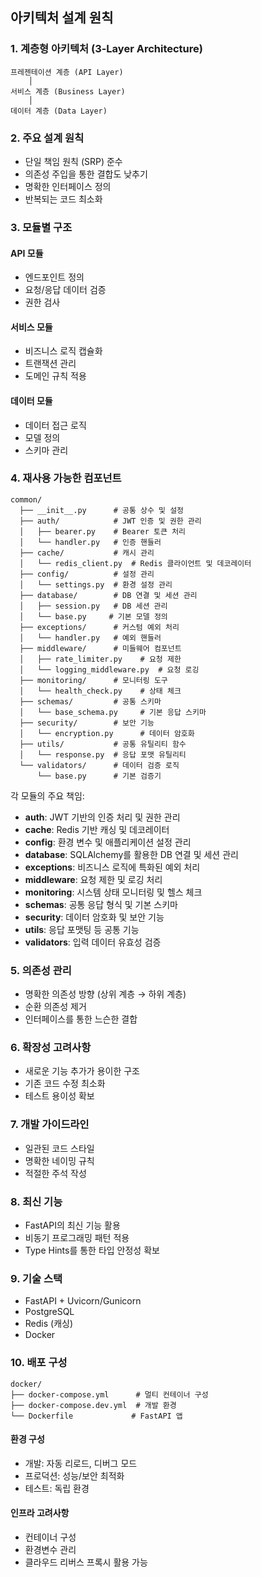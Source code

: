 ## 아키텍처 설계 원칙

### 1. 계층형 아키텍처 (3-Layer Architecture)

```
프레젠테이션 계층 (API Layer)
    │
서비스 계층 (Business Layer)
    │
데이터 계층 (Data Layer)
```

### 2. 주요 설계 원칙

- 단일 책임 원칙 (SRP) 준수
- 의존성 주입을 통한 결합도 낮추기
- 명확한 인터페이스 정의
- 반복되는 코드 최소화

### 3. 모듈별 구조

#### API 모듈

- 엔드포인트 정의
- 요청/응답 데이터 검증
- 권한 검사

#### 서비스 모듈

- 비즈니스 로직 캡슐화
- 트랜잭션 관리
- 도메인 규칙 적용

#### 데이터 모듈

- 데이터 접근 로직
- 모델 정의
- 스키마 관리

### 4. 재사용 가능한 컴포넌트

```
common/
  ├── __init__.py      # 공통 상수 및 설정
  ├── auth/            # JWT 인증 및 권한 관리
  │   ├── bearer.py    # Bearer 토큰 처리
  │   └── handler.py   # 인증 핸들러
  ├── cache/           # 캐시 관리
  │   └── redis_client.py  # Redis 클라이언트 및 데코레이터
  ├── config/          # 설정 관리
  │   └── settings.py  # 환경 설정 관리
  ├── database/        # DB 연결 및 세션 관리
  │   ├── session.py   # DB 세션 관리
  │   └── base.py     # 기본 모델 정의
  ├── exceptions/      # 커스텀 예외 처리
  │   └── handler.py   # 예외 핸들러
  ├── middleware/      # 미들웨어 컴포넌트
  │   ├── rate_limiter.py    # 요청 제한
  │   └── logging_middleware.py  # 요청 로깅
  ├── monitoring/      # 모니터링 도구
  │   └── health_check.py    # 상태 체크
  ├── schemas/         # 공통 스키마
  │   └── base_schema.py     # 기본 응답 스키마
  ├── security/        # 보안 기능
  │   └── encryption.py      # 데이터 암호화
  ├── utils/           # 공통 유틸리티 함수
  │   └── response.py  # 응답 포맷 유틸리티
  └── validators/      # 데이터 검증 로직
      └── base.py      # 기본 검증기
```

각 모듈의 주요 책임:

- **auth**: JWT 기반의 인증 처리 및 권한 관리
- **cache**: Redis 기반 캐싱 및 데코레이터
- **config**: 환경 변수 및 애플리케이션 설정 관리
- **database**: SQLAlchemy를 활용한 DB 연결 및 세션 관리
- **exceptions**: 비즈니스 로직에 특화된 예외 처리
- **middleware**: 요청 제한 및 로깅 처리
- **monitoring**: 시스템 상태 모니터링 및 헬스 체크
- **schemas**: 공통 응답 형식 및 기본 스키마
- **security**: 데이터 암호화 및 보안 기능
- **utils**: 응답 포맷팅 등 공통 기능
- **validators**: 입력 데이터 유효성 검증

### 5. 의존성 관리

- 명확한 의존성 방향 (상위 계층 → 하위 계층)
- 순환 의존성 제거
- 인터페이스를 통한 느슨한 결합

### 6. 확장성 고려사항

- 새로운 기능 추가가 용이한 구조
- 기존 코드 수정 최소화
- 테스트 용이성 확보

### 7. 개발 가이드라인

- 일관된 코드 스타일
- 명확한 네이밍 규칙
- 적절한 주석 작성

### 8. 최신 기능

- FastAPI의 최신 기능 활용
- 비동기 프로그래밍 패턴 적용
- Type Hints를 통한 타입 안정성 확보

### 9. 기술 스택

- FastAPI + Uvicorn/Gunicorn
- PostgreSQL
- Redis (캐싱)
- Docker

### 10. 배포 구성

```
docker/
├── docker-compose.yml      # 멀티 컨테이너 구성
├── docker-compose.dev.yml  # 개발 환경
└── Dockerfile             # FastAPI 앱
```

#### 환경 구성

- 개발: 자동 리로드, 디버그 모드
- 프로덕션: 성능/보안 최적화
- 테스트: 독립 환경

#### 인프라 고려사항

- 컨테이너 구성
- 환경변수 관리
- 클라우드 리버스 프록시 활용 가능
